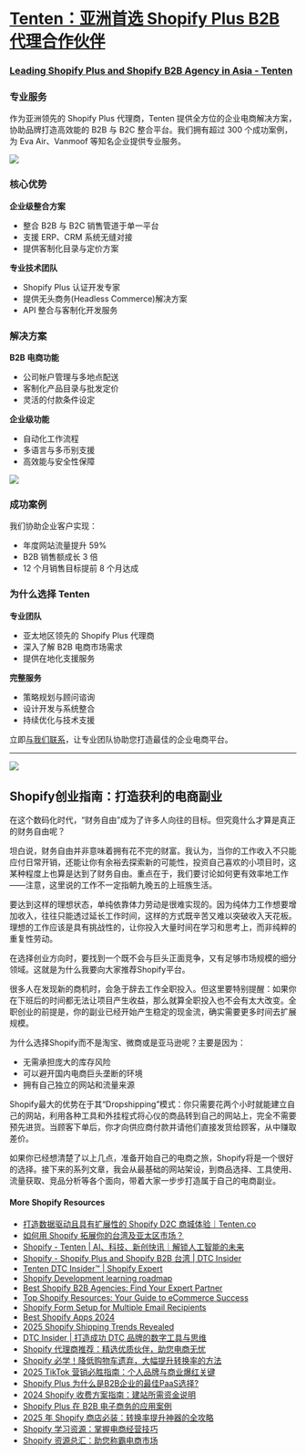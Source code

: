 # [Tenten：亚洲首选 Shopify Plus B2B 代理合作伙伴](https://tenten.co/zh/solution/shopify)

### [Leading Shopify Plus and Shopify B2B Agency in Asia - Tenten](https://tenten.co/solution/shopify)
  

### 专业服务

作为亚洲领先的 Shopify Plus 代理商，Tenten 提供全方位的企业电商解决方案，协助品牌打造高效能的 B2B 与 B2C 整合平台。我们拥有超过 300 个成功案例，为 Eva Air、Vanmoof 等知名企业提供专业服务。

![](https://s4.tenten.co/tenten-2025-01-20-at-12.40.07-PM-eFy76TFbHBW92o6SxNFoZd3nEAdtiYRXbDtoEJKsLpF4GpjiNJx6UyV1uFplYpFtGYe8VLig2SvlKAIhiit1xsWtZFcTYHWajxWC.jpg)

### 核心优势

**企业级整合方案**
- 整合 B2B 与 B2C 销售管道于单一平台
- 支援 ERP、CRM 系统无缝对接
- 提供客制化目录与定价方案

**专业技术团队**
- Shopify Plus 认证开发专家
- 提供无头商务(Headless Commerce)解决方案
- API 整合与客制化开发服务

### 解决方案

**B2B 电商功能**
- 公司帐户管理与多地点配送
- 客制化产品目录与批发定价
- 灵活的付款条件设定

**企业级功能**
- 自动化工作流程
- 多语言与多币别支援
- 高效能与安全性保障

![](https://s4.tenten.co/tenten-2025-01-20-at-12.40.14-PM-DXWo768WdaIIe87aaLocsekeqid3z5HSQHdp6TWfg6iBV3f8cn667pnLnDKrL5gKfDKYoJpxTjvlYRYP626D0nVgbrziclH6E2kU.jpg)

### 成功案例

我们协助企业客户实现：
- 年度网站流量提升 59%
- B2B 销售额成长 3 倍
- 12 个月销售目标提前 8 个月达成

### 为什么选择 Tenten

**专业团队**
- 亚太地区领先的 Shopify Plus 代理商
- 深入了解 B2B 电商市场需求
- 提供在地化支援服务

**完整服务**
- 策略规划与顾问谘询
- 设计开发与系统整合
- 持续优化与技术支援

立即[与我们联系](https://tenten.co/zh/contact)，让专业团队协助您打造最佳的企业电商平台。

--------

![](https://s4.tenten.co/tenten-2025-01-20-at-12.40.22-PM-oEnX0afCHSoDGo66dSN77R8UMSElE0g32QnJIG0dJfHgZDwzHhjyYMkkuhzrpZQvC9AxTyxAYHRuFmAoxA5OT1SAisSiQMOhSQWD.jpg)


## Shopify创业指南：打造获利的电商副业

在这个数码化时代，“财务自由”成为了许多人向往的目标。但究竟什么才算是真正的财务自由呢？

坦白说，财务自由并非意味着拥有花不完的财富。我认为，当你的工作收入不只能应付日常开销，还能让你有余裕去探索新的可能性，投资自己喜欢的小项目时，这某种程度上也算是达到了财务自由。重点在于，我们要讨论如何更有效率地工作——注意，这里说的工作不一定指朝九晚五的上班族生活。

要达到这样的理想状态，单纯依靠体力劳动是很难实现的。因为纯体力工作想要增加收入，往往只能透过延长工作时间，这样的方式既辛苦又难以突破收入天花板。理想的工作应该是具有挑战性的，让你投入大量时间在学习和思考上，而非纯粹的重复性劳动。

在选择创业方向时，要找到一个既不会与巨头正面竞争，又有足够市场规模的细分领域。这就是为什么我要向大家推荐Shopify平台。

很多人在发现新的商机时，会急于辞去工作全职投入。但这里要特别提醒：如果你在下班后的时间都无法让项目产生收益，那么就算全职投入也不会有太大改变。全职创业的前提是，你的副业已经开始产生稳定的现金流，确实需要更多时间去扩展规模。

为什么选择Shopify而不是淘宝、微商或是亚马逊呢？主要是因为：
- 无需承担庞大的库存风险
- 可以避开国内电商巨头垄断的环境
- 拥有自己独立的网站和流量来源

Shopify最大的优势在于其“Dropshipping”模式：你只需要花两个小时就能建立自己的网站，利用各种工具和外挂程式将心仪的商品转到自己的网站上，完全不需要预先进货。当顾客下单后，你才向供应商付款并请他们直接发货给顾客，从中赚取差价。

如果你已经想清楚了以上几点，准备开始自己的电商之旅，Shopify将是一个很好的选择。接下来的系列文章，我会从最基础的网站架设，到商品选择、工具使用、流量获取、竞品分析等各个面向，带着大家一步步打造属于自己的电商副业。

#### More Shopify Resources

- [打造数据驱动且具有扩展性的 Shopify D2C 商城体验｜Tenten.co](https://tenten.co/zh/solution/shopify)
- [如何用 Shopify 拓展你的台湾及亚太区市场？](https://tenten.co/learning/shopify-apac/)
- [Shopify - Tenten | AI、科技、新创快讯｜解锁人工智能的未来](https://tenten.co/learning/tag/shopify/)
- [Shopify - Shopify Plus and Shopify B2B 台湾 | DTC Insider](https://tenten.co/d2c/tag/shopify/)
- [Tenten DTC Insider™ | Shopify Expert](https://shopify.tenten.co/)
- [Shopify Development learning roadmap](https://shopify.tenten.co/shopify-development-learning-roadmap)
- [Best Shopify B2B Agencies: Find Your Expert Partner](https://shopify.tenten.co/best-shopify-b2b-agencies-find-your-expert-partner)
- [Top Shopify Resources: Your Guide to eCommerce Success](https://shopify.tenten.co/top-shopify-resources-your-guide-to-ecommerce-success)
- [Shopify Form Setup for Multiple Email Recipients](https://shopify.tenten.co/how-to-set-shopify-form-sender-setup-multiple-users-to-receive-email)
- [Best Shopify Apps 2024](https://shopify.tenten.co/top-shopify-apps-of-2024)
- [2025 Shopify Shipping Trends Revealed](https://shopify.tenten.co/shopify-shipping-trends-2025-meeting-customer-expectations)
- [DTC Insider | 打造成功 DTC 品牌的数字工具与思维](https://tenten.co/d2c/)
- [Shopify 代理商推荐：精选优质伙伴，助您电商无忧](https://tenten.co/d2c/shopify-agency-list/)
- [Shopify 必学！降低购物车遗弃，大幅提升转换率的方法](https://tenten.co/d2c/reduce-shopify-shopping-cart-abandonment/)
- [2025 TikTok 营销必胜指南：个人品牌与商业爆红关键](https://tenten.co/d2c/2025-tiktok-growth-strategy/)
- [Shopify Plus 为什么是B2B企业的最佳PaaS选择?](https://tenten.co/d2c/why-shopify-plus-is-the-best-paas-for-b2b/)
- [2024 Shopify 收费方案指南：建站所需资金说明](https://tenten.co/d2c/2024-shopify-plans/)
- [Shopify Plus 在 B2B 电子商务的应用案例](https://tenten.co/d2c/shopify-plus-b2b-use-case/)
- [2025 年 Shopify 商店必装：转换率提升神器的全攻略](https://tenten.co/d2c/2025-top-shopify-app-to-increase-conversion/)
- [Shopify 学习资源：掌握电商经营技巧](https://tenten.co/d2c/shopify-learning-resources/)
- [Shopify 资源总汇：助您称霸电商市场](https://tenten.co/d2c/shopify-resources/)

